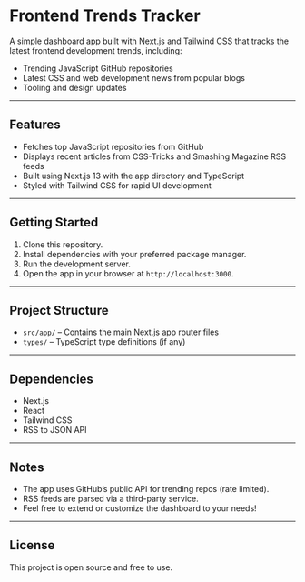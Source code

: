 # Frontend Trends Tracker

A simple dashboard app built with Next.js and Tailwind CSS that tracks the latest frontend development trends, including:

- Trending JavaScript GitHub repositories  
- Latest CSS and web development news from popular blogs  
- Tooling and design updates  

---

## Features

- Fetches top JavaScript repositories from GitHub  
- Displays recent articles from CSS-Tricks and Smashing Magazine RSS feeds  
- Built using Next.js 13 with the app directory and TypeScript  
- Styled with Tailwind CSS for rapid UI development  

---

## Getting Started

1. Clone this repository.  
2. Install dependencies with your preferred package manager.  
3. Run the development server.  
4. Open the app in your browser at `http://localhost:3000`.  

---

## Project Structure

- `src/app/` – Contains the main Next.js app router files  
- `types/` – TypeScript type definitions (if any)  

---

## Dependencies

- Next.js  
- React  
- Tailwind CSS  
- RSS to JSON API  

---

## Notes

- The app uses GitHub’s public API for trending repos (rate limited).  
- RSS feeds are parsed via a third-party service.  
- Feel free to extend or customize the dashboard to your needs!

---

## License

This project is open source and free to use.
